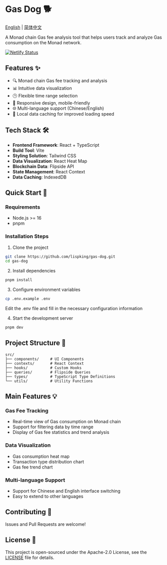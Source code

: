 # Gas Dog 🐕

[English](README.md) | [简体中文](README.zh.md)

A Monad chain Gas fee analysis tool that helps users track and analyze Gas consumption on the Monad network.

[![Netlify Status](https://api.netlify.com/api/v1/badges/4cf26aaf-d9f2-450a-b1d9-0fcac00b31b6/deploy-status)](https://app.netlify.com/sites/gas-dog/deploys)

## Features ✨

- 🔍 Monad chain Gas fee tracking and analysis
- 📊 Intuitive data visualization
- 🕒 Flexible time range selection
- 📱 Responsive design, mobile-friendly
- 🌐 Multi-language support (Chinese/English)
- 💾 Local data caching for improved loading speed

## Tech Stack 🛠️

- **Frontend Framework**: React + TypeScript
- **Build Tool**: Vite
- **Styling Solution**: Tailwind CSS
- **Data Visualization**: React Heat Map
- **Blockchain Data**: Flipside API
- **State Management**: React Context
- **Data Caching**: IndexedDB

## Quick Start 🚀

### Requirements

- Node.js >= 16
- pnpm

### Installation Steps

1. Clone the project
```bash
git clone https://github.com/lispking/gas-dog.git
cd gas-dog
```

2. Install dependencies
```bash
pnpm install
```

3. Configure environment variables
```bash
cp .env.example .env
```
Edit the .env file and fill in the necessary configuration information

4. Start the development server
```bash
pnpm dev
```

## Project Structure 📁

```
src/
├── components/     # UI Components
├── contexts/       # React Context
├── hooks/          # Custom Hooks
├── queries/        # Flipside Queries
├── types/          # TypeScript Type Definitions
└── utils/          # Utility Functions
```

## Main Features 💡

### Gas Fee Tracking
- Real-time view of Gas consumption on Monad chain
- Support for filtering data by time range
- Display of Gas fee statistics and trend analysis

### Data Visualization
- Gas consumption heat map
- Transaction type distribution chart
- Gas fee trend chart

### Multi-language Support
- Support for Chinese and English interface switching
- Easy to extend to other languages

## Contributing 🤝

Issues and Pull Requests are welcome!

## License 📄

This project is open-sourced under the Apache-2.0 License, see the [LICENSE](LICENSE) file for details.
